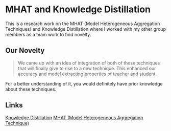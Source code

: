 # MHAT and Knowledge Distillation

This is a research work on the MHAT (Model Heterogeneous Aggregation Techniques) and Knowledge Distillation where I worked with my other group members as a team work to find novelty.

## Our Novelty
> We came up with an idea of integration of both of these techniques that will finally give to rise to a new technique. This enhanced our accuracy and model extracting properties of teacher and student.

For a better understanding of it, you would definitely have prior knowledge about these techniques.

## Links 

[Knowledge Distillation](https://neptune.ai/blog/knowledge-distillation)
[MHAT (Model Heterogeneous Aggregation Technique)](https://www.sciencedirect.com/science/article/abs/pii/S0020025521000840)